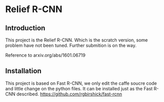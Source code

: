 # Relief R-CNN

## Introduction
This project is the Relief R-CNN. Which is the scratch version, some problem have not been tuned. Further submition is on the way.

Reference to arxiv.org/abs/1601.06719

## Installation
This project is based on Fast R-CNN, we only edit the caffe soucre code and little change on the python files. It can be installed just as the Fast R-CNN described. https://github.com/rgbirshick/fast-rcnn
